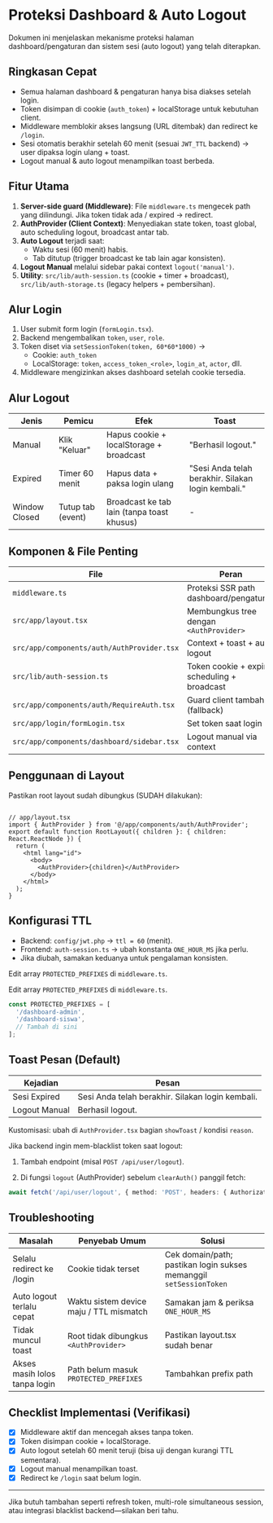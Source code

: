 # Proteksi Dashboard & Auto Logout

Dokumen ini menjelaskan mekanisme proteksi halaman dashboard/pengaturan dan sistem sesi (auto logout) yang telah diterapkan.

## Ringkasan Cepat

- Semua halaman dashboard & pengaturan hanya bisa diakses setelah login.
- Token disimpan di cookie (`auth_token`) + localStorage untuk kebutuhan client.
- Middleware memblokir akses langsung (URL ditembak) dan redirect ke `/login`.
- Sesi otomatis berakhir setelah 60 menit (sesuai `JWT_TTL` backend) → user dipaksa login ulang + toast.
- Logout manual & auto logout menampilkan toast berbeda.

## Fitur Utama

1. **Server-side guard (Middleware)**: File `middleware.ts` mengecek path yang dilindungi. Jika token tidak ada / expired → redirect.
2. **AuthProvider (Client Context)**: Menyediakan state token, toast global, auto scheduling logout, broadcast antar tab.
3. **Auto Logout** terjadi saat:
   - Waktu sesi (60 menit) habis.
   - Tab ditutup (trigger broadcast ke tab lain agar konsisten).
4. **Logout Manual** melalui sidebar pakai context `logout('manual')`.
5. **Utility**: `src/lib/auth-session.ts` (cookie + timer + broadcast), `src/lib/auth-storage.ts` (legacy helpers + pembersihan).

## Alur Login

1. User submit form login (`formLogin.tsx`).
2. Backend mengembalikan `token`, `user`, `role`.
3. Token diset via `setSessionToken(token, 60*60*1000)` →
   - Cookie: `auth_token`
   - LocalStorage: `token`, `access_token_<role>`, `login_at`, `actor`, dll.
4. Middleware mengizinkan akses dashboard setelah cookie tersedia.

## Alur Logout

| Jenis | Pemicu | Efek | Toast |
|-------|--------|------|-------|
| Manual | Klik "Keluar" | Hapus cookie + localStorage + broadcast | "Berhasil logout." |
| Expired | Timer 60 menit | Hapus data + paksa login ulang | "Sesi Anda telah berakhir. Silakan login kembali." |
| Window Closed | Tutup tab (event) | Broadcast ke tab lain (tanpa toast khusus) | - |

## Komponen & File Penting

| File | Peran |
|------|------|
| `middleware.ts` | Proteksi SSR path dashboard/pengaturan |
| `src/app/layout.tsx` | Membungkus tree dengan `<AuthProvider>` |
| `src/app/components/auth/AuthProvider.tsx` | Context + toast + auto logout |
| `src/lib/auth-session.ts` | Token cookie + expiry scheduling + broadcast |
| `src/app/components/auth/RequireAuth.tsx` | Guard client tambahan (fallback) |
| `src/app/login/formLogin.tsx` | Set token saat login |
| `src/app/components/dashboard/sidebar.tsx` | Logout manual via context |

## Penggunaan di Layout

Pastikan root layout sudah dibungkus (SUDAH dilakukan):

```tsx

// app/layout.tsx
import { AuthProvider } from '@/app/components/auth/AuthProvider';
export default function RootLayout({ children }: { children: React.ReactNode }) {
  return (
    <html lang="id">
      <body>
        <AuthProvider>{children}</AuthProvider>
      </body>
    </html>
  );
}
```

## Konfigurasi TTL

- Backend: `config/jwt.php` → `ttl = 60` (menit).
- Frontend: `auth-session.ts` → ubah konstanta `ONE_HOUR_MS` jika perlu.
- Jika diubah, samakan keduanya untuk pengalaman konsisten.

Edit array `PROTECTED_PREFIXES` di `middleware.ts`.

Edit array `PROTECTED_PREFIXES` di `middleware.ts`.

```ts
const PROTECTED_PREFIXES = [
  '/dashboard-admin',
  '/dashboard-siswa',
  // Tambah di sini
];
```

## Toast Pesan (Default)

| Kejadian | Pesan |
|----------|-------|
| Sesi Expired | Sesi Anda telah berakhir. Silakan login kembali. |
| Logout Manual | Berhasil logout. |

Kustomisasi: ubah di `AuthProvider.tsx` bagian `showToast` / kondisi `reason`.

Jika backend ingin mem-blacklist token saat logout:

1. Tambah endpoint (misal `POST /api/user/logout`).

1. Di fungsi `logout` (AuthProvider) sebelum `clearAuth()` panggil fetch:

```ts
await fetch('/api/user/logout', { method: 'POST', headers: { Authorization: `Bearer ${token}` }});
```

## Troubleshooting

| Masalah | Penyebab Umum | Solusi |
|---------|----------------|--------|
| Selalu redirect ke /login | Cookie tidak terset | Cek domain/path; pastikan login sukses memanggil `setSessionToken` |
| Auto logout terlalu cepat | Waktu sistem device maju / TTL mismatch | Samakan jam & periksa `ONE_HOUR_MS` |
| Tidak muncul toast | Root tidak dibungkus `<AuthProvider>` | Pastikan layout.tsx sudah benar |
| Akses masih lolos tanpa login | Path belum masuk `PROTECTED_PREFIXES` | Tambahkan prefix path |

## Checklist Implementasi (Verifikasi)

- [x] Middleware aktif dan mencegah akses tanpa token.
- [x] Token disimpan cookie + localStorage.
- [x] Auto logout setelah 60 menit teruji (bisa uji dengan kurangi TTL sementara).
- [x] Logout manual menampilkan toast.
- [x] Redirect ke `/login` saat belum login.

---
Jika butuh tambahan seperti refresh token, multi-role simultaneous session, atau integrasi blacklist backend—silakan beri tahu.
